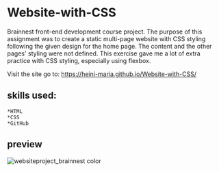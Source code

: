 # Website-with-CSS
 
Brainnest front-end development course project. The purpose of this assignment was to create a static multi-page website with CSS styling following the given design for the home page. The content and the other pages' styling were not defined. This exercise gave me a lot of extra practice with CSS styling, especially using flexbox.

Visit the site go to: https://heini-maria.github.io/Website-with-CSS/
 

## skills used:
     
    *HTML
    *CSS
    *GitHub

## preview
 ![websiteproject_brainnest color](https://user-images.githubusercontent.com/115211431/208671428-874164f0-7a94-4b48-821d-a4d431fc05a8.png)

 

